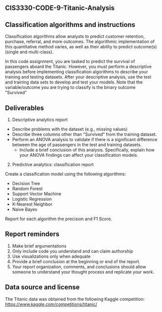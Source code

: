 ## CIS3330-CODE-9-Titanic-Analysis

## Classification algorithms and instructions

Classification algorithms allow analysts to predict customer retention, purchase, referral, and more outcomes. The algorithmic implementation of this quantitative method varies, as well as their ability to predict outcome(s) (single and multi-class).

In this code assignment, you are tasked to predict the survival of passengers aboard the Titanic. However, you must perform a descriptive analysis before implementing classification algorithms to describe your training and testing datasets. After your descriptive analysis, use the test and training data sets to develop and test your models. Note that the variable/outcome you are trying to classify is the binary outcome "Survived"
## Deliverables

1. Descriptive analytics report
  * Describe problems with the dataset (e.g., missing values)
  * Describe three columns other than "Survived" from the training dataset.
  * Perform an ANOVA analysis to validate if there is a significant difference between the age of passengers in the test and training datasets.
    * Include a brief conclusion of this analysis. Specifically, explain how your ANOVA findings can affect your classification models.

2. Predictive analytics: classification report

Create a classification model using the following algorithms:

  * Decision Tree
  * Random Forest
  * Support Vector Machine
  * Logistic Regression 
  * K-Nearest Neighbor 
  * Naive Bayes 

Report for each algorithm the precision and F1 Score.

## Report reminders

1. Make brief argumentations
2. Only include code you understand and can claim authorship
3. Use visualizations only when adequate
4. Provide a brief conclusion at the beginning or end of the report.
5. Your report organization, comments, and conclusions should allow someone to understand your thought process and replicate your work.
## Data source and license

The Titanic data was obtained from the following Kaggle competition: https://www.kaggle.com/competitions/titanic/


